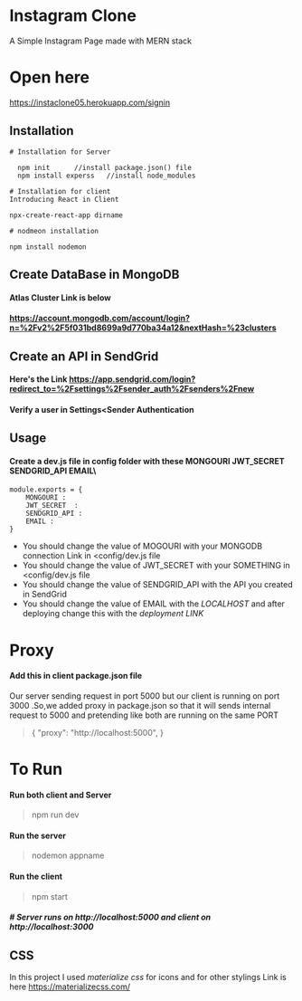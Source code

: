 # Instagram Clone

A Simple Instagram Page made with MERN stack

# Open here
https://instaclone05.herokuapp.com/signin

## Installation 
```
# Installation for Server

  npm init 	 	//install package.json() file
  npm install experss	//install node_modules

# Installation for client
Introducing React in Client	

npx-create-react-app dirname

# nodmeon installation

npm install nodemon

```
## Create DataBase in MongoDB
#### Atlas Cluster Link is below
#### https://account.mongodb.com/account/login?n=%2Fv2%2F5f031bd8699a9d770ba34a12&nextHash=%23clusters

## Create an API in SendGrid
#### Here's the Link https://app.sendgrid.com/login?redirect_to=%2Fsettings%2Fsender_auth%2Fsenders%2Fnew
#### Verify a user in Settings<Sender Authentication




## Usage
#### Create a dev.js file in **config folder** with these **MONGOURI JWT_SECRET SENDGRID_API EMAIL**\

```
module.exports = {		
	MONGOURI : 			
	JWT_SECRET  : 		
	SENDGRID_API :		
	EMAIL : 			
}			
```
	
- You should change the value of MOGOURI with your MONGODB connection Link in <config/dev.js file 
- You should change the value of JWT_SECRET with your SOMETHING in <config/dev.js file 
- You should change the value of SENDGRID_API with the API you created in SendGrid
- You should change the value of EMAIL with the *LOCALHOST* and after deploying change this with the *deployment LINK*

# Proxy 
#### Add this in client **package.json** file

Our server sending request in port 5000 but our client is running on port 3000 .So,we added proxy in package.json so that it will sends internal request to 5000 and pretending like both are running on the same PORT
> {
> "proxy": "http://localhost:5000",
> }

# To Run

#### Run both client and Server
> npm run dev

#### Run the server 
> nodemon appname

#### Run the client 
> npm start

##### # Server runs on http://localhost:5000 and client on http://localhost:3000


## CSS
In this project I used *_materialize css_* for icons and for other stylings
Link is here https://materializecss.com/


